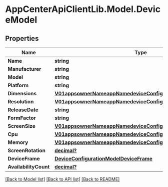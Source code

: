 # AppCenterApiClientLib.Model.DeviceModel
## Properties

Name | Type | Description | Notes
------------ | ------------- | ------------- | -------------
**Name** | **string** |  | [optional] 
**Manufacturer** | **string** |  | [optional] 
**Model** | **string** |  | [optional] 
**Platform** | **string** |  | [optional] 
**Dimensions** | [**V01appsownerNameappNamedeviceConfigurationsModelDimensions**](V01appsownerNameappNamedeviceConfigurationsModelDimensions.md) |  | [optional] 
**Resolution** | [**V01appsownerNameappNamedeviceConfigurationsModelResolution**](V01appsownerNameappNamedeviceConfigurationsModelResolution.md) |  | [optional] 
**ReleaseDate** | **string** |  | [optional] 
**FormFactor** | **string** |  | [optional] 
**ScreenSize** | [**V01appsownerNameappNamedeviceConfigurationsModelScreenSize**](V01appsownerNameappNamedeviceConfigurationsModelScreenSize.md) |  | [optional] 
**Cpu** | [**V01appsownerNameappNamedeviceConfigurationsModelCpu**](V01appsownerNameappNamedeviceConfigurationsModelCpu.md) |  | [optional] 
**Memory** | [**V01appsownerNameappNamedeviceConfigurationsModelMemory**](V01appsownerNameappNamedeviceConfigurationsModelMemory.md) |  | [optional] 
**ScreenRotation** | [**decimal?**](BigDecimal.md) |  | [optional] 
**DeviceFrame** | [**DeviceConfigurationModelDeviceFrame**](DeviceConfigurationModelDeviceFrame.md) |  | [optional] 
**AvailabilityCount** | [**decimal?**](BigDecimal.md) |  | [optional] 

[[Back to Model list]](../README.md#documentation-for-models) [[Back to API list]](../README.md#documentation-for-api-endpoints) [[Back to README]](../README.md)

